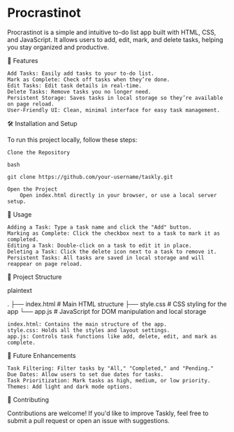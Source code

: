 # Procrastinot

Procrastinot is a simple and intuitive to-do list app built with HTML, CSS, and JavaScript. 
It allows users to add, edit, mark, and delete tasks, helping you stay organized and productive.

🚀 Features

    Add Tasks: Easily add tasks to your to-do list.
    Mark as Complete: Check off tasks when they’re done.
    Edit Tasks: Edit task details in real-time.
    Delete Tasks: Remove tasks you no longer need.
    Persistent Storage: Saves tasks in local storage so they’re available on page reload.
    User-Friendly UI: Clean, minimal interface for easy task management.

🛠 Installation and Setup

To run this project locally, follow these steps:

    Clone the Repository

    bash

    git clone https://github.com/your-username/taskly.git

    Open the Project
        Open index.html directly in your browser, or use a local server setup.

🎉 Usage

    Adding a Task: Type a task name and click the "Add" button.
    Marking as Complete: Click the checkbox next to a task to mark it as completed.
    Editing a Task: Double-click on a task to edit it in place.
    Deleting a Task: Click the delete icon next to a task to remove it.
    Persistent Tasks: All tasks are saved in local storage and will reappear on page reload.

📂 Project Structure

plaintext

.
├── index.html        # Main HTML structure
├── style.css         # CSS styling for the app
└── app.js            # JavaScript for DOM manipulation and local storage

    index.html: Contains the main structure of the app.
    style.css: Holds all the styles and layout settings.
    app.js: Controls task functions like add, delete, edit, and mark as complete.

🚧 Future Enhancements

    Task Filtering: Filter tasks by "All," "Completed," and "Pending."
    Due Dates: Allow users to set due dates for tasks.
    Task Prioritization: Mark tasks as high, medium, or low priority.
    Themes: Add light and dark mode options.

🤝 Contributing

Contributions are welcome! If you'd like to improve Taskly, feel free to submit a pull request or open an issue with suggestions.
